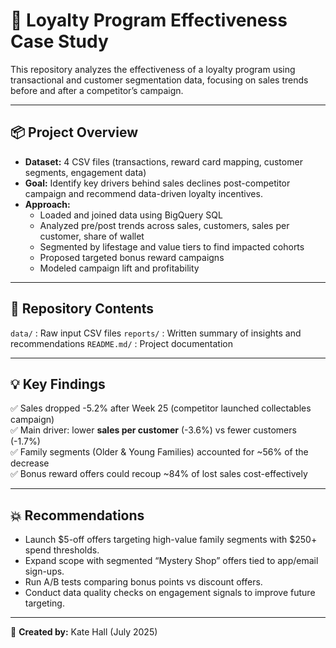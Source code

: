 # 🛒 Loyalty Program Effectiveness Case Study

This repository analyzes the effectiveness of a loyalty program using transactional and customer segmentation data, focusing on sales trends before and after a competitor’s campaign.

---

## 📦 Project Overview

- **Dataset:** 4 CSV files (transactions, reward card mapping, customer segments, engagement data)
- **Goal:** Identify key drivers behind sales declines post-competitor campaign and recommend data-driven loyalty incentives.
- **Approach:**
  - Loaded and joined data using BigQuery SQL
  - Analyzed pre/post trends across sales, customers, sales per customer, share of wallet
  - Segmented by lifestage and value tiers to find impacted cohorts
  - Proposed targeted bonus reward campaigns
  - Modeled campaign lift and profitability

---

## 📁 Repository Contents

`data/` : Raw input CSV files
`reports/` : Written summary of insights and recommendations
`README.md/` : Project documentation

---

## 💡 Key Findings

✅ Sales dropped -5.2% after Week 25 (competitor launched collectables campaign)  
✅ Main driver: lower **sales per customer** (-3.6%) vs fewer customers (-1.7%)  
✅ Family segments (Older & Young Families) accounted for ~56% of the decrease  
✅ Bonus reward offers could recoup ~84% of lost sales cost-effectively

---

## 💥 Recommendations

- Launch $5-off offers targeting high-value family segments with $250+ spend thresholds.
- Expand scope with segmented “Mystery Shop” offers tied to app/email sign-ups.
- Run A/B tests comparing bonus points vs discount offers.
- Conduct data quality checks on engagement signals to improve future targeting.

---

👤 **Created by:** Kate Hall (July 2025)
